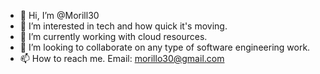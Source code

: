 - 👋 Hi, I’m @Morill30
- 👀 I’m interested in tech and how quick it's moving.
- 🌱 I’m currently working with cloud resources.
- 💞️ I’m looking to collaborate on any type of software engineering work.
- 📫 How to reach me. Email: morillo30@gmail.com

<!---
Morill30/Morill30 is a ✨ special ✨ repository because its `README.md` (this file) appears on your GitHub profile.
You can click the Preview link to take a look at your changes.
--->
